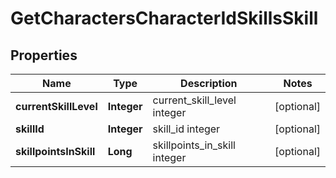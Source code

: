 
# GetCharactersCharacterIdSkillsSkill

## Properties
Name | Type | Description | Notes
------------ | ------------- | ------------- | -------------
**currentSkillLevel** | **Integer** | current_skill_level integer |  [optional]
**skillId** | **Integer** | skill_id integer |  [optional]
**skillpointsInSkill** | **Long** | skillpoints_in_skill integer |  [optional]



